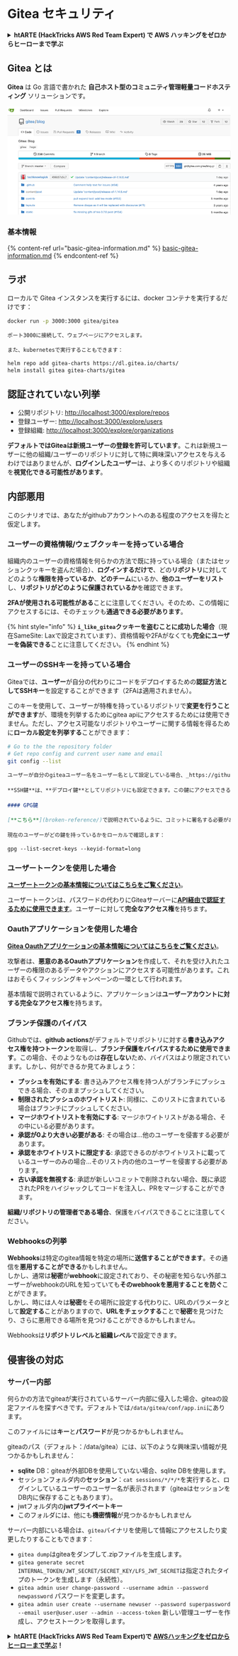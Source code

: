 # Gitea セキュリティ

<details>

<summary><strong>htARTE (HackTricks AWS Red Team Expert) で AWS ハッキングをゼロからヒーローまで学ぶ</strong></summary>

HackTricks をサポートする他の方法:

* HackTricks に **あなたの会社を広告したい**、または **HackTricks を PDF でダウンロードしたい** 場合は、[**サブスクリプションプラン**](https://github.com/sponsors/carlospolop)をチェックしてください！
* [**公式 PEASS & HackTricks グッズ**](https://peass.creator-spring.com) を入手する
* [**The PEASS Family**](https://opensea.io/collection/the-peass-family) を発見する、私たちの独占的な [**NFTs**](https://opensea.io/collection/the-peass-family) のコレクション
* 💬 [**Discord グループ**](https://discord.gg/hRep4RUj7f) に **参加する** か、[**telegram グループ**](https://t.me/peass) に参加する、または **Twitter** 🐦 [**@carlospolopm**](https://twitter.com/carlospolopm) を **フォローする**。
* [**HackTricks**](https://github.com/carlospolop/hacktricks) と [**HackTricks Cloud**](https://github.com/carlospolop/hacktricks-cloud) の github リポジトリに PR を提出して、あなたのハッキングのコツを **共有する**。

</details>

## Gitea とは

**Gitea** は Go 言語で書かれた **自己ホスト型のコミュニティ管理軽量コードホスティング** ソリューションです。

![](<../../.gitbook/assets/image (5) (1) (1) (1).png>)

### 基本情報

{% content-ref url="basic-gitea-information.md" %}
[basic-gitea-information.md](basic-gitea-information.md)
{% endcontent-ref %}

## ラボ

ローカルで Gitea インスタンスを実行するには、docker コンテナを実行するだけです：
```bash
docker run -p 3000:3000 gitea/gitea
```
```
ポート3000に接続して、ウェブページにアクセスします。

また、kubernetesで実行することもできます：
```
```
helm repo add gitea-charts https://dl.gitea.io/charts/
helm install gitea gitea-charts/gitea
```
## 認証されていない列挙

* 公開リポジトリ: [http://localhost:3000/explore/repos](http://localhost:3000/explore/repos)
* 登録ユーザー: [http://localhost:3000/explore/users](http://localhost:3000/explore/users)
* 登録組織: [http://localhost:3000/explore/organizations](http://localhost:3000/explore/organizations)

**デフォルトではGiteaは新規ユーザーの登録を許可しています**。これは新規ユーザーに他の組織/ユーザーのリポジトリに対して特に興味深いアクセスを与えるわけではありませんが、**ログインしたユーザー**は、より多くのリポジトリや組織を**視覚化できる可能性があります**。

## 内部悪用

このシナリオでは、あなたがgithubアカウントへのある程度のアクセスを得たと仮定します。

### ユーザーの資格情報/ウェブクッキーを持っている場合

組織内のユーザーの資格情報を何らかの方法で既に持っている場合（またはセッションクッキーを盗んだ場合）、**ログインするだけで**、どの**リポジトリ**に対してどのような**権限を持っているか**、**どのチーム**にいるか、**他のユーザーをリスト**し、**リポジトリがどのように保護されているか**を確認できます。

**2FAが使用される可能性がある**ことに注意してください。そのため、この情報にアクセスするには、そのチェックも**通過できる必要があります**。

{% hint style="info" %}
**`i_like_gitea`クッキーを盗むことに成功した場合**（現在SameSite: Laxで設定されています）、資格情報や2FAがなくても**完全にユーザーを偽装できる**ことに注意してください。
{% endhint %}

### ユーザーのSSHキーを持っている場合

Giteaでは、**ユーザー**が自分の代わりにコードをデプロイするための**認証方法としてSSHキー**を設定することができます（2FAは適用されません）。

このキーを使用して、ユーザーが特権を持っているリポジトリで**変更を行うことができます**が、環境を列挙するためにgitea apiにアクセスするためには使用できません。ただし、アクセス可能なリポジトリやユーザーに関する情報を得るために**ローカル設定を列挙する**ことができます：
```bash
# Go to the the repository folder
# Get repo config and current user name and email
git config --list
```
```markdown
ユーザーが自分のgiteaユーザー名をユーザー名として設定している場合、_https://github.com/\<gitea\_username>.keys_ で**公開鍵**にアクセスできます。見つけた秘密鍵が使用できるかを確認するためにこれをチェックできます。

**SSH鍵**は、**デプロイ鍵**としてリポジトリにも設定できます。この鍵にアクセスできる人は誰でも**リポジトリからプロジェクトを起動**できます。通常、異なるデプロイ鍵を持つサーバーでは、ローカルファイル**`~/.ssh/config`**が関連する鍵についての情報を提供します。

#### GPG鍵

[**こちら**](broken-reference/)で説明されているように、コミットに署名する必要がある場合があります。そうでないと発見されるかもしれません。

現在のユーザーがどの鍵を持っているかをローカルで確認します：
```
```shell
gpg --list-secret-keys --keyid-format=long
```
### ユーザートークンを使用した場合

[**ユーザートークンの基本情報についてはこちらをご覧ください**](basic-gitea-information.md#personal-access-tokens)。

ユーザートークンは、パスワードの代わりにGiteaサーバーに[**API経由で認証するために使用できます**](https://try.gitea.io/api/swagger#/)。ユーザーに対して**完全なアクセス権**を持ちます。

### Oauthアプリケーションを使用した場合

[**Gitea Oauthアプリケーションの基本情報についてはこちらをご覧ください**](./#with-oauth-application)。

攻撃者は、**悪意のあるOauthアプリケーション**を作成して、それを受け入れたユーザーの権限のあるデータやアクションにアクセスする可能性があります。これはおそらくフィッシングキャンペーンの一環として行われます。

基本情報で説明されているように、アプリケーションは**ユーザーアカウントに対する完全なアクセス権**を持ちます。

### ブランチ保護のバイパス

Githubでは、**github actions**がデフォルトでリポジトリに対する**書き込みアクセス権を持つトークン**を取得し、**ブランチ保護をバイパスするために使用できます**。この場合、そのようなものは**存在しない**ため、バイパスはより限定されています。しかし、何ができるか見てみましょう：

* **プッシュを有効にする**: 書き込みアクセス権を持つ人がブランチにプッシュできる場合、そのままプッシュしてください。
* **制限されたプッシュのホワイトリスト**: 同様に、このリストに含まれている場合はブランチにプッシュしてください。
* **マージホワイトリストを有効にする**: マージホワイトリストがある場合、その中にいる必要があります。
* **承認が0より大きい必要がある**: その場合は...他のユーザーを侵害する必要があります。
* **承認をホワイトリストに限定する**: 承認できるのがホワイトリストに載っているユーザーのみの場合...そのリスト内の他のユーザーを侵害する必要があります。
* **古い承認を無視する**: 承認が新しいコミットで削除されない場合、既に承認されたPRをハイジャックしてコードを注入し、PRをマージすることができます。

**組織/リポジトリの管理者である場合**、保護をバイパスできることに注意してください。

### Webhooksの列挙

**Webhooks**は特定のgitea情報を特定の場所に**送信することができます**。その通信を**悪用することができる**かもしれません。\
しかし、通常は**秘密**が**webhook**に設定されており、その秘密を知らない外部ユーザーがwebhookのURLを知っていても**そのwebhookを悪用することを防ぐ**ことができます。\
しかし、時には人々は**秘密**をその場所に設定する代わりに、URLのパラメータとして**設定する**ことがありますので、**URLをチェックする**ことで**秘密**を見つけたり、さらに悪用できる場所を見つけることができるかもしれません。

Webhooksは**リポジトリレベルと組織レベル**で設定できます。

## 侵害後の対応

### サーバー内部

何らかの方法でgiteaが実行されているサーバー内部に侵入した場合、giteaの設定ファイルを探すべきです。デフォルトでは`/data/gitea/conf/app.ini`にあります。

このファイルには**キー**と**パスワード**が見つかるかもしれません。

giteaのパス（デフォルト：/data/gitea）には、以下のような興味深い情報が見つかるかもしれません：

* **sqlite** DB：giteaが外部DBを使用していない場合、sqlite DBを使用します。
* セッションフォルダ内の**セッション**：`cat sessions/*/*/*`を実行すると、ログインしているユーザーのユーザー名が表示されます（giteaはセッションをDB内に保存することもあります）。
* jwtフォルダ内の**jwtプライベートキー**
* このフォルダには、他にも**機密情報**が見つかるかもしれません

サーバー内部にいる場合は、`gitea`バイナリを使用して情報にアクセスしたり変更したりすることもできます：

* `gitea dump`はgiteaをダンプして.zipファイルを生成します。
* `gitea generate secret INTERNAL_TOKEN/JWT_SECRET/SECRET_KEY/LFS_JWT_SECRET`は指定されたタイプのトークンを生成します（永続性）。
* `gitea admin user change-password --username admin --password newpassword` パスワードを変更します。
* `gitea admin user create --username newuser --password superpassword --email user@user.user --admin --access-token` 新しい管理ユーザーを作成し、アクセストークンを取得します。

<details>

<summary><strong>htARTE (HackTricks AWS Red Team Expert)で</strong> <a href="https://training.hacktricks.xyz/courses/arte"><strong>AWSハッキングをゼロからヒーローまで学ぶ</strong></a><strong>！</strong></summary>

HackTricksをサポートする他の方法：

* **HackTricksにあなたの会社を広告したい**、または**HackTricksをPDFでダウンロードしたい**場合は、[**サブスクリプションプラン**](https://github.com/sponsors/carlospolop)をチェックしてください！
* [**公式PEASS & HackTricksグッズ**](https://peass.creator-spring.com)を入手してください。
* [**The PEASS Family**](https://opensea.io/collection/the-peass-family)を発見してください。私たちの独占的な[**NFTs**](https://opensea.io/collection/the-peass-family)コレクションです。
* 💬 [**Discordグループ**](https://discord.gg/hRep4RUj7f)に**参加する**か、[**telegramグループ**](https://t.me/peass)に参加するか、**Twitter** 🐦 [**@carlospolopm**](https://twitter.com/carlospolopm)で**フォロー**してください。
* [**HackTricks**](https://github.com/carlospolop/hacktricks)と[**HackTricks Cloud**](https://github.com/carlospolop/hacktricks-cloud)のgithubリポジトリにPRを提出して、あなたのハッキングのコツを共有してください。

</details>

